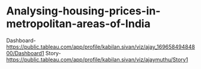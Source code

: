 # Analysing-housing-prices-in-metropolitan-areas-of-India
Dashboard-https://public.tableau.com/app/profile/kabilan.sivan/viz/ajay_16965849484800/Dashboard1
Story-https://public.tableau.com/app/profile/kabilan.sivan/viz/ajaymuthu/Story1
